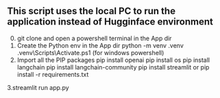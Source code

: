 ## This script uses the local PC to run the application instead of Hugginface environment

0. git clone <url to github repo> and open a powershell terminal in the App dir
1. Create the Python env in the App dir
 python -m venv .venv
 .venv\Scripts\Activate.ps1 (for windows powershell)
2. Import all the PIP packages
  pip install openai
  pip install os
  pip install langchain 
  pip install langchain-community 
  pip install streamlit
  or pip install -r requirements.txt

3.streamlit run app.py
